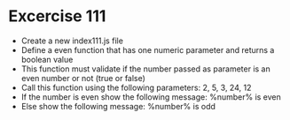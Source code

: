 # Excercise 111

* Create a new index111.js file
* Define a even function that has one numeric parameter and returns a boolean value
* This function must validate if the number passed as parameter is an even number or not (true or false)
* Call this function using the following parameters: 2, 5, 3, 24, 12
* If the number is even show the following message: %number% is even
* Else show the following message: %number% is odd
